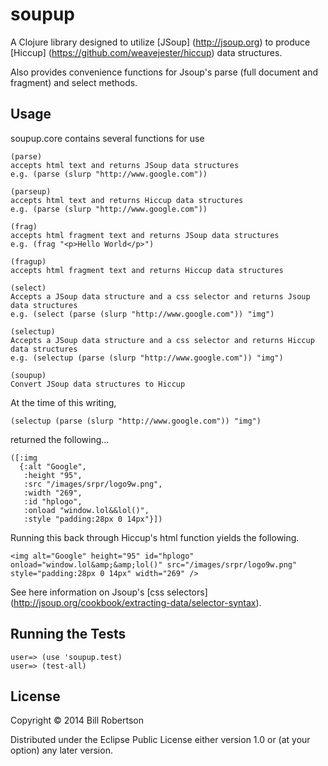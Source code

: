 # soupup

A Clojure library designed to utilize [JSoup] (http://jsoup.org) to
produce [Hiccup] (https://github.com/weavejester/hiccup) data structures.

Also provides convenience functions for Jsoup's parse (full document
and fragment) and select methods.

## Usage

soupup.core contains several functions for use

    (parse)    
    accepts html text and returns JSoup data structures
    e.g. (parse (slurp "http://www.google.com"))

    (parseup)  
    accepts html text and returns Hiccup data structures
    e.g. (parse (slurp "http://www.google.com")) 

    (frag)
    accepts html fragment text and returns JSoup data structures
    e.g. (frag "<p>Hello World</p>")

    (fragup)
    accepts html fragment text and returns Hiccup data structures

    (select)   
    Accepts a JSoup data structure and a css selector and returns Jsoup
    data structures
    e.g. (select (parse (slurp "http://www.google.com")) "img")

    (selectup) 
    Accepts a JSoup data structure and a css selector and returns Hiccup
    data structures
    e.g. (selectup (parse (slurp "http://www.google.com")) "img")

    (soupup)   
    Convert JSoup data structures to Hiccup

At the time of this writing, 

    (selectup (parse (slurp "http://www.google.com")) "img")

returned the following...

    ([:img
      {:alt "Google",
       :height "95",
       :src "/images/srpr/logo9w.png",
       :width "269",
       :id "hplogo",
       :onload "window.lol&&lol()",
       :style "padding:28px 0 14px"}])

Running this back through Hiccup's html function yields the following.

    <img alt="Google" height="95" id="hplogo" onload="window.lol&amp;&amp;lol()" src="/images/srpr/logo9w.png" style="padding:28px 0 14px" width="269" />

See here information on Jsoup's [css selectors] (http://jsoup.org/cookbook/extracting-data/selector-syntax).

## Running the Tests

    user=> (use 'soupup.test)
    user=> (test-all)

## License

Copyright © 2014 Bill Robertson

Distributed under the Eclipse Public License either version 1.0 or (at
your option) any later version.
